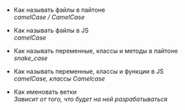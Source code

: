 * Как называть файлы в пайтоне<br> 
*camelCase / CamelCase*

* Как называть файлы в JS<br> 
*camelCase*

* Как называть переменные, классы и методы в пайтоне<br> 
*snake_case*

* Как называть переменные, классы и функции в JS<br> 
*camelCase, классы Camelcase*

* Как именовать ветки<br> 
*Зависит от того, что будет на ней разрабатываться*
